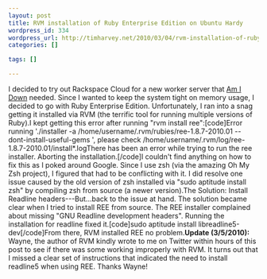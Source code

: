 ```yaml
--- 
layout: post
title: RVM installation of Ruby Enterprise Edition on Ubuntu Hardy
wordpress_id: 334
wordpress_url: http://timharvey.net/2010/03/04/rvm-installation-of-ruby-enterprise-edition-on-ubuntu-hardy/
categories: []

tags: []

---
```

I decided to try out Rackspace Cloud for a new worker server that [Am I Down](http://amidownhq.com/) needed. Since I wanted to keep the system tight on memory usage, I decided to go with Ruby Enterprise Edition. Unfortunately, I ran into a snag getting it installed via RVM (the terrific tool for running multiple versions of Ruby).I kept getting this error after running "rvm install ree":[code]Error running './installer -a /home/username/.rvm/rubies/ree-1.8.7-2010.01  --dont-install-useful-gems ', please check /home/username/.rvm/log/ree-1.8.7-2010.01/install*.logThere has been an error while trying to run the ree installer. Aborting the installation.[/code]I couldn't find anything on how to fix this as I poked around Google. Since I use zsh (via the amazing Oh My Zsh project), I figured that had to be conflicting with it. I did resolve one issue caused by the old version of zsh installed via "sudo aptitude install zsh" by compiling zsh from source (a newer version).The Solution: Install Readline headers---But...back to the issue at hand. The solution became clear when I tried to install REE from source. The REE installer complained about missing "GNU Readline development headers". Running the installation for readline fixed it.[code]sudo aptitude install libreadline5-dev[/code]From there, RVM installed REE no problem.**Update (3/5/2010):** Wayne, the author of RVM kindly wrote to me on Twitter within hours of this post to see if there was some working improperly with RVM. It turns out that I missed a clear set of instructions that indicated the need to install readline5 when using REE. Thanks Wayne!

